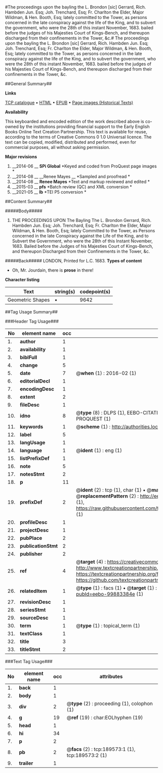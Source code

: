 #The proceedings upon the bayling the L. Brondon [sic] Gerrard, Rich. Hambden Jun. Esq; Joh. Trenchard, Esq; Fr. Charlton the Elder, Major Wildman, & Hen. Booth, Esq; lately committed to the Tower, as persons concerned in the late conspiracy against the life of the King, and to subvert the government, who were the 28th of this instant November, 1683. bailed before the judges of his Majesties Court of Kings-Bench, and thereupon discharged from their confinements in the Tower, &c.#
The proceedings upon the bayling the L. Brondon [sic] Gerrard, Rich. Hambden Jun. Esq; Joh. Trenchard, Esq; Fr. Charlton the Elder, Major Wildman, & Hen. Booth, Esq; lately committed to the Tower, as persons concerned in the late conspiracy against the life of the King, and to subvert the government, who were the 28th of this instant November, 1683. bailed before the judges of his Majesties Court of Kings-Bench, and thereupon discharged from their confinements in the Tower, &c.

##General Summary##

**Links**

[TCP catalogue](http://www.ota.ox.ac.uk/tcp/)  • 
[HTML](http://tei.it.ox.ac.uk/tcp/Texts-HTML/free/B28/B28409.html)  • 
[EPUB](http://tei.it.ox.ac.uk/tcp/Texts-EPUB/free/B28/B28409.epub) • 
[Page images (Historical Texts)](https://historicaltexts.jisc.ac.uk/eebo-99883384e)

**Availability**

This keyboarded and encoded edition of the work described above is co-owned by the
    institutions providing financial support to the Early English Books Online Text Creation
    Partnership. This text is available for reuse, according to the terms of  Creative Commons 0 1.0 Universal
    licence. The text can be copied, modified, distributed and performed, even for commercial
    purposes, all without asking permission.

**Major revisions**

1. __2014-06 __ __SPi Global__ *Keyed and coded from ProQuest page images *
1. __2014-08 __ __Renee Mayes __ *Sampled and proofread *
1. __2014-08 __ __Renee Mayes__ *Text and markup reviewed and edited *
1. __2015-03 __ __pfs__ *Batch review (QC) and XML conversion *
1. __2021-05 __ __lb__ *TEI P5 conversion *

##Content Summary##

#####Body#####

1. THE PROCEEDINGS UPON The Bayling The L. Brondon Gerrard, Rich. Hambden Jun. Esq; Joh. Trenchard, Esq; Fr. Charlton the Elder, Major Wildman, & Hen. Booth, Esq; lately Committed to the Tower, as Persons concerned in the late Conspiracy against the Life of the King, and to Subvert the Government, who were the 28th of this Instant November, 1683. Bailed before the Judges of his Majesties Court of Kings-Bench, and thereupon Discharged from their Confinements in the Tower, &c.

#####Back#####
LONDON, Printed for L.C. 1683.
**Types of content**

  * Oh, Mr. Jourdain, there is **prose** in there!

**Character listing**


|Text|string(s)|codepoint(s)|
|---|---|---|
|Geometric Shapes|▪|9642|

##Tag Usage Summary##

###Header Tag Usage###

|No|element name|occ|attributes|
|---|---|---|---|
|1.|__author__|1||
|2.|__availability__|1||
|3.|__biblFull__|1||
|4.|__change__|5||
|5.|__date__|7| @__when__ (1) : 2016-02 (1)|
|6.|__editorialDecl__|1||
|7.|__encodingDesc__|1||
|8.|__extent__|2||
|9.|__fileDesc__|1||
|10.|__idno__|8| @__type__ (8) : DLPS (1), EEBO-CITATION (1), VID (1), EEBO-PROQUEST (1), STC (3), PROQUEST (1)|
|11.|__keywords__|1| @__scheme__ (1) : http://authorities.loc.gov/ (1)|
|12.|__label__|5||
|13.|__langUsage__|1||
|14.|__language__|1| @__ident__ (1) : eng (1)|
|15.|__listPrefixDef__|1||
|16.|__note__|5||
|17.|__notesStmt__|2||
|18.|__p__|11||
|19.|__prefixDef__|2| @__ident__ (2) : tcp (1), char (1)  •  @__matchPattern__ (2) : ([0-9\-]+):([0-9IVX]+) (1), (.+) (1)  •  @__replacementPattern__ (2) : http://eebo.chadwyck.com/downloadtiff?vid=$1&page=$2 (1), https://raw.githubusercontent.com/textcreationpartnership/Texts/master/tcpchars.xml#$1 (1)|
|20.|__profileDesc__|1||
|21.|__projectDesc__|1||
|22.|__pubPlace__|2||
|23.|__publicationStmt__|2||
|24.|__publisher__|2||
|25.|__ref__|4| @__target__ (4) : https://creativecommons.org/publicdomain/zero/1.0/ (1), http://www.textcreationpartnership.org/docs/. (1), https://textcreationpartnership.org/faq/#faq05 (1), https://github.com/textcreationpartnership (1)|
|26.|__relatedItem__|1| @__type__ (1) : facs (1)  •  @__target__ (1) : https://data.historicaltexts.jisc.ac.uk/view?pubId=eebo-99883384e (1)|
|27.|__revisionDesc__|1||
|28.|__seriesStmt__|1||
|29.|__sourceDesc__|1||
|30.|__term__|1| @__type__ (1) : topical_term (1)|
|31.|__textClass__|1||
|32.|__title__|3||
|33.|__titleStmt__|2||


###Text Tag Usage###

|No|element name|occ|attributes|
|---|---|---|---|
|1.|__back__|1||
|2.|__body__|1||
|3.|__div__|2| @__type__ (2) : proceeding (1), colophon (1)|
|4.|__g__|19| @__ref__ (19) : char:EOLhyphen (19)|
|5.|__head__|1||
|6.|__hi__|34||
|7.|__p__|2||
|8.|__pb__|2| @__facs__ (2) : tcp:189573:1 (1), tcp:189573:2 (1)|
|9.|__trailer__|1||
